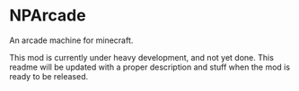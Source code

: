 # NPArcade
An arcade machine for minecraft.

This mod is currently under heavy development, and not yet done.
This readme will be updated with a proper description and stuff
when the mod is ready to be released.
